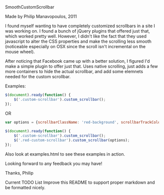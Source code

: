 SmoothCustomScrollbar

Made by Philip Manavopoulos, 2011

I found myself wanting to have completely customized scrollbars in a site I was working on. I found a bunch of jQuery plugins that offered just that, which worked pretty well. However, I didn't like the fact that they used javascript to alter the CSS properties and make the scrolling less smooth (noticeable especially on OSX since the scroll isn't incremental on the mouse wheel).

After noticing that Facebook came up with a better solution, I figured I'd make a simple plugin to offer just that. Uses native scrolling, just adds a few more containers to hide the actual scrollbar, and add some elemnets needed for the custom scrollbar.

Examples:

```javascript
$(document).ready(function() {
	$('.custom-scrollbar').custom_scrollbar();
});
```

OR

```javascript
var options = {scrollbarClassName: 'red-background', scrollbarTrackColor: 'transparent'};
			
$(document).ready(function() {
	$('.custom-scrollbar').custom_scrollbar();
	$('.red-custom-scrollbar').custom_scrollbar(options);
});
```

Also look at examples.html to see these examples in action.

Looking forward to any feedback you may have!

Thanks,
Philip



Current TODO List
Improve this README to support proper markdown and be formatted nicely.